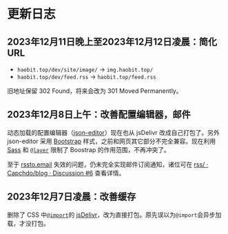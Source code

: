 # 更新日志

## 2023年12月11日晚上至2023年12月12日凌晨：简化 URL

- `haobit.top/dev/site/image/` → `img.haobit.top/`
- `haobit.top/dev/feed.rss` → `haobit.top/feed.rss`

旧地址保留 302 Found，将来会改为 301 Moved Permanently。

## 2023年12月8日上午：改善配置编辑器，邮件

动态加载的配置编辑器（[json-editor](https://www.npmjs.com/package/@json-editor/json-editor)）现在也从 jsDelivr 改成自己打包了。另外 json-editor 采用 [Bootstrap](https://getbootstrap.com/docs/5.3/getting-started/introduction/) 样式，之前和网页其它部分不完全兼容。现在利用 [Sass](https://sass-lang.com/) 和 [`@layer`](https://developer.mozilla.org/en-US/docs/Web/CSS/@layer) 限制了 Boostrap 的作用范围，不再冲突了。

至于 [rssto.email](https://www.rssto.email/) 失效的问题，仍未完全实现邮件订阅通知，诸位可在 [rss/ · Capchdo/blog · Discussion #6](https://github.com/Capchdo/blog/discussions/6#discussioncomment-7773895) 查看详情。

## 2023年12月7日凌晨：改善缓存

删除了 CSS 中[`@import`](https://developer.mozilla.org/en-US/docs/Web/CSS/@import)的 [jsDelivr](https://www.jsdelivr.com/)，改为直接打包。原先误以为`@import`会异步加载，才没打包。
